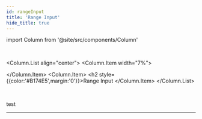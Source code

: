```yaml
---
id: rangeInput
title: 'Range Input'
hide_title: true
---
```

import Column from '@site/src/components/Column'

<br />

<Column.List align="center">
	<Column.Item width="7%">
        <div class="rangeInputComponentSVG"></div>
	</Column.Item>
	<Column.Item>
        <h2 style={{color:'#B174E5',margin:'0'}}>Range Input</h2>
	</Column.Item>
</Column.List>

<br />

test 


---